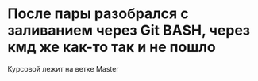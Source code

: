 # После пары разобрался с заливанием через Git BASH, через кмд же как-то так и не пошло
Курсовой лежит на ветке Master
